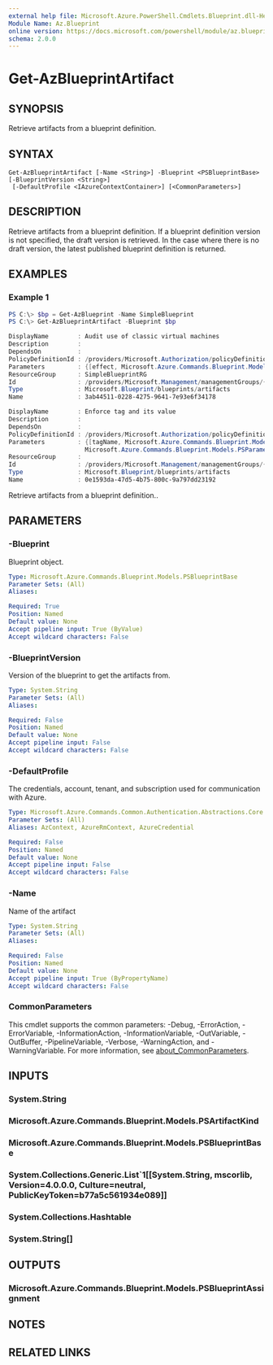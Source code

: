 ```yaml
---
external help file: Microsoft.Azure.PowerShell.Cmdlets.Blueprint.dll-Help.xml
Module Name: Az.Blueprint
online version: https://docs.microsoft.com/powershell/module/az.blueprint/get-azblueprintartifact
schema: 2.0.0
---
```


# Get-AzBlueprintArtifact

## SYNOPSIS
Retrieve artifacts from a blueprint definition.

## SYNTAX

```
Get-AzBlueprintArtifact [-Name <String>] -Blueprint <PSBlueprintBase> [-BlueprintVersion <String>]
 [-DefaultProfile <IAzureContextContainer>] [<CommonParameters>]
```

## DESCRIPTION
Retrieve artifacts from a blueprint definition. If a blueprint definition version is not specified, the draft version is retrieved. In the case where there is no draft version, the latest published blueprint definition is returned.

## EXAMPLES

### Example 1
```powershell
PS C:\> $bp = Get-AzBlueprint -Name SimpleBlueprint
PS C:\> Get-AzBlueprintArtifact -Blueprint $bp 

DisplayName        : Audit use of classic virtual machines
Description        :
DependsOn          :
PolicyDefinitionId : /providers/Microsoft.Authorization/policyDefinitions/1d84d5fb-01f6-4d12-ba4f-4a26081d403d
Parameters         : {[effect, Microsoft.Azure.Commands.Blueprint.Models.PSParameterValue]}
ResourceGroup      : SimpleBlueprintRG
Id                 : /providers/Microsoft.Management/managementGroups/{mgId}/providers/Microsoft.Blueprint/blueprints/SimpleBlueprint/artifacts/3ab44511-0228-4275-9641-7e93e6f34178
Type               : Microsoft.Blueprint/blueprints/artifacts
Name               : 3ab44511-0228-4275-9641-7e93e6f34178

DisplayName        : Enforce tag and its value
Description        :
DependsOn          :
PolicyDefinitionId : /providers/Microsoft.Authorization/policyDefinitions/1e30110a-5ceb-460c-a204-c1c3969c6d62
Parameters         : {[tagName, Microsoft.Azure.Commands.Blueprint.Models.PSParameterValue], [tagValue,
                     Microsoft.Azure.Commands.Blueprint.Models.PSParameterValue]}
ResourceGroup      :
Id                 : /providers/Microsoft.Management/managementGroups/{mgId}/providers/Microsoft.Blueprint/blueprints/SimpleBlueprint/artifacts/0e1593da-47d5-4b75-800c-9a797dd23192
Type               : Microsoft.Blueprint/blueprints/artifacts
Name               : 0e1593da-47d5-4b75-800c-9a797dd23192
```

Retrieve artifacts from a blueprint definition.. 

## PARAMETERS

### -Blueprint
Blueprint object.

```yaml
Type: Microsoft.Azure.Commands.Blueprint.Models.PSBlueprintBase
Parameter Sets: (All)
Aliases:

Required: True
Position: Named
Default value: None
Accept pipeline input: True (ByValue)
Accept wildcard characters: False
```

### -BlueprintVersion
Version of the blueprint to get the artifacts from.

```yaml
Type: System.String
Parameter Sets: (All)
Aliases:

Required: False
Position: Named
Default value: None
Accept pipeline input: False
Accept wildcard characters: False
```

### -DefaultProfile
The credentials, account, tenant, and subscription used for communication with Azure.

```yaml
Type: Microsoft.Azure.Commands.Common.Authentication.Abstractions.Core.IAzureContextContainer
Parameter Sets: (All)
Aliases: AzContext, AzureRmContext, AzureCredential

Required: False
Position: Named
Default value: None
Accept pipeline input: False
Accept wildcard characters: False
```

### -Name
Name of the artifact

```yaml
Type: System.String
Parameter Sets: (All)
Aliases:

Required: False
Position: Named
Default value: None
Accept pipeline input: True (ByPropertyName)
Accept wildcard characters: False
```

### CommonParameters
This cmdlet supports the common parameters: -Debug, -ErrorAction, -ErrorVariable, -InformationAction, -InformationVariable, -OutVariable, -OutBuffer, -PipelineVariable, -Verbose, -WarningAction, and -WarningVariable. For more information, see [about_CommonParameters](http://go.microsoft.com/fwlink/?LinkID=113216).

## INPUTS

### System.String

### Microsoft.Azure.Commands.Blueprint.Models.PSArtifactKind

### Microsoft.Azure.Commands.Blueprint.Models.PSBlueprintBase

### System.Collections.Generic.List`1[[System.String, mscorlib, Version=4.0.0.0, Culture=neutral, PublicKeyToken=b77a5c561934e089]]

### System.Collections.Hashtable

### System.String[]

## OUTPUTS

### Microsoft.Azure.Commands.Blueprint.Models.PSBlueprintAssignment

## NOTES

## RELATED LINKS
